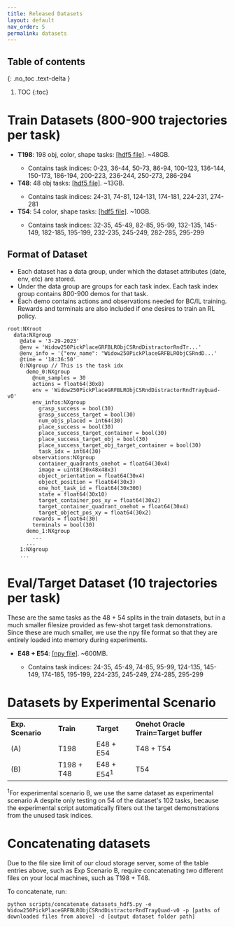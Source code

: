 ```yaml
---
title: Released Datasets
layout: default
nav_order: 5
permalink: datasets
---
```


## Table of contents
{: .no_toc .text-delta }

1. TOC
{:toc}

# Train Datasets (800-900 trajectories per task)
<ul>
	<li><strong>T198</strong>: 198 obj, color, shape tasks: <a href="https://utexas.box.com/s/cm32ez1n4daoiphxnfvojqulpg9aserd">[hdf5 file]</a>. ~48GB.</li>
		<ul><li>Contains task indices: 0-23, 36-44, 50-73, 86-94, 100-123, 136-144, 150-173, 186-194, 200-223, 236-244, 250-273, 286-294</li></ul>
	<li><strong>T48</strong>: 48 obj tasks: <a href="https://utexas.box.com/s/ocf8onjn6zvcmim4qmjzi35rjsnissqh">[hdf5 file]</a>. ~13GB.</li>
		<ul><li>Contains task indices: 24-31, 74-81, 124-131, 174-181, 224-231, 274-281</li></ul>
	<li><strong>T54</strong>: 54 color, shape tasks: <a href="https://utexas.box.com/s/7kg2gapjnc8irsvz99tldbgrgapropxi">[hdf5 file]</a>. ~10GB.</li>
		<ul><li>Contains task indices: 32-35, 45-49, 82-85, 95-99, 132-135, 145-149, 182-185, 195-199, 232-235, 245-249, 282-285, 295-299</li></ul>
</ul>

## Format of Dataset
<ul>
	<li>Each dataset has a data group, under which the dataset attributes (date, env, etc) are stored.</li>
	<li>Under the data group are groups for each task index. Each task index group contains 800-900 demos for that task.</li>
	<li>Each demo contains actions and observations needed for BC/IL training. Rewards and terminals are also included if one desires to train an RL policy.</li>
</ul>

```
root:NXroot
  data:NXgroup
    @date = '3-29-2023'
    @env = 'Widow250PickPlaceGRFBLRObjCSRndDistractorRndTr...'
    @env_info = '{"env_name": "Widow250PickPlaceGRFBLRObjCSRndD...'
    @time = '18:36:50'
    0:NXgroup // This is the task idx
      demo_0:NXgroup
        @num_samples = 30
        actions = float64(30x8)
        env = 'Widow250PickPlaceGRFBLRObjCSRndDistractorRndTrayQuad-v0'
        env_infos:NXgroup
          grasp_success = bool(30)
          grasp_success_target = bool(30)
          num_objs_placed = int64(30)
          place_success = bool(30)
          place_success_target_container = bool(30)
          place_success_target_obj = bool(30)
          place_success_target_obj_target_container = bool(30)
          task_idx = int64(30)
        observations:NXgroup
          container_quadrants_onehot = float64(30x4)
          image = uint8(30x48x48x3)
          object_orientation = float64(30x4)
          object_position = float64(30x3)
          one_hot_task_id = float64(30x300)
          state = float64(30x10)
          target_container_pos_xy = float64(30x2)
          target_container_quadrant_onehot = float64(30x4)
          target_object_pos_xy = float64(30x2)
        rewards = float64(30)
        terminals = bool(30)
      demo_1:NXgroup
        ...
      ...
    1:NXgroup
    ...
```

# Eval/Target Dataset (10 trajectories per task)
These are the same tasks as the 48 + 54 splits in the train datasets, but in a much smaller filesize provided as few-shot target task demonstrations. Since these are much smaller, we use the npy file format so that they are entirely loaded into memory during experiments.
<ul>
	<li><strong>E48 + E54</strong>: <a href="https://utexas.box.com/s/rg28sk6ko7bcsc20nktyen9exndktjlr">[npy file]</a>. ~600MB.</li>
		<ul><li>Contains task indices: 24-35, 45-49, 74-85, 95-99, 124-135, 145-149, 174-185, 195-199, 224-235, 245-249, 274-285, 295-299</li></ul>
</ul>

# Datasets by Experimental Scenario
<table style="table-layout: fixed; width: 100%;">
    <tr>
    	<td><strong>Exp. Scenario</strong></td>
        <td><strong>Train</strong></td>
        <td><strong>Target</strong></td>
        <td><strong>Onehot Oracle Train=Target buffer</strong></td>
    </tr>
    <tr>
    	<td>(A)</td>
    	<td>T198</td>
    	<td>E48 + E54</td>
    	<td>T48 + T54</td>
    </tr>
    <tr>
    	<td>(B)</td>
    	<td>T198 + T48</td>
    	<td>E48 + E54<sup>1</sup></td>
    	<td>T54</td>
    </tr>
</table>

<sup>1</sup>For experimental scenario B, we use the same dataset as experimental scenario A despite only testing on 54 of the dataset's 102 tasks, because the experimental script automatically filters out the target demonstrations from the unused task indices.

# Concatenating datasets
Due to the file size limit of our cloud storage server, some of the table entries above, such as Exp Scenario B, require concatenating two different files on your local machines, such as T198 + T48.

To concatenate, run:
```
python scripts/concatenate_datasets_hdf5.py -e Widow250PickPlaceGRFBLRObjCSRndDistractorRndTrayQuad-v0 -p [paths of downloaded files from above] -d [output dataset folder path]
```


